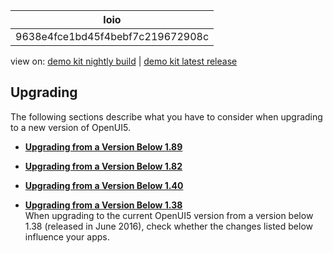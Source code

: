 <!-- loio9638e4fce1bd45f4bebf7c219672908c -->

| loio |
| -----|
| 9638e4fce1bd45f4bebf7c219672908c |

<div id="loio">

view on: [demo kit nightly build](https://openui5nightly.hana.ondemand.com/#/topic/9638e4fce1bd45f4bebf7c219672908c) | [demo kit latest release](https://openui5.hana.ondemand.com/#/topic/9638e4fce1bd45f4bebf7c219672908c)</div>

## Upgrading

The following sections describe what you have to consider when upgrading to a new version of OpenUI5.

-   **[Upgrading from a Version Below 1.89](Upgrading_from_a_Version_Below_1_89_89b14ce.md "")**  

-   **[Upgrading from a Version Below 1.82](Upgrading_from_a_Version_Below_1_82_147eef9.md "")**  

-   **[Upgrading from a Version Below 1.40](Upgrading_from_a_Version_Below_1_40_278a8e5.md "")**  

-   **[Upgrading from a Version Below 1.38](Upgrading_from_a_Version_Below_1_38_c1025c2.md "When upgrading to the current OpenUI5 version from a version below 1.38 (released in
		June 2016), check whether the changes listed below influence your apps.")**  
When upgrading to the current OpenUI5 version from a version below 1.38 \(released in June 2016\), check whether the changes listed below influence your apps.

